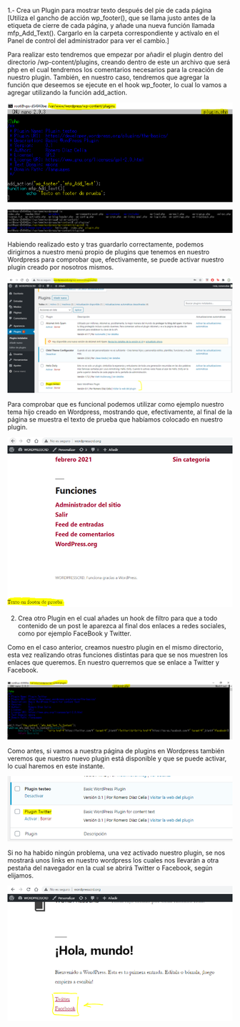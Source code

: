1.- Crea un Plugin para mostrar texto después del pie de cada página [Utiliza el gancho de acción wp_footer(), que se llama justo antes de la etiqueta </body> de cierre de cada página, y añade una nueva función llamada mfp_Add_Text(). Cargarlo en la carpeta correspondiente y actívalo en el Panel de control del administrador para ver el cambio.]

Para realizar esto tendremos que empezar por añadir el plugin dentro del directorio /wp-content/plugins, creando dentro de este un archivo que será php en el cual tendremos los comentarios necesarios para la creación de nuestro plugin. También, en nuestro caso, tendremos que agregar la función que deseemos se ejecute en el hook wp_footer, lo cual lo vamos a agregar utilizando la función add_action.

![](img/Captura-plugin-2.PNG)

![](img/Captura-plugin-1.PNG)

Habiendo realizado esto y tras guardarlo correctamente, podemos dirigirnos a nuestro menú propio de plugins que tenemos en nuestro Wordpress para comprobar que, efectivamente, se puede activar nuestro plugin creado por nosotros mismos.

![](img/Captura-plugin-3.PNG)

Para comprobar que es funcional podemos utilizar como ejemplo nuestro tema hijo creado en Wordpress, mostrando que, efectivamente, al final de la página se muestra el texto de prueba que habíamos colocado en nuestro plugin.

![](img/Captura-plugin-4.PNG)

2. Crea otro Plugin en el cual añades un hook de filtro para que a todo contenido de un post le aparezca al final dos enlaces a redes sociales, como por ejemplo FaceBook y Twitter.

Como en el caso anterior, creamos nuestro plugin en el mismo directorio, esta vez realizando otras funciones distintas para que se nos muestren los enlaces que queremos. En nuestro querremos que se enlace a Twitter y Facebook.

![](img/Captura-plugin-5.PNG)

Como antes, si vamos a nuestra página de plugins en Wordpress también veremos que nuestro nuevo plugin está disponible y que se puede activar, lo cual haremos en este instante.

![](img/Captura-plugin-6.PNG)

Si no ha habido ningún problema, una vez activado nuestro plugin, se nos mostrará unos links en nuestro wordpress los cuales nos llevarán a otra pestaña del navegador en la cual se abrirá Twitter o Facebook, según elijamos.

![](img/Captura-plugin-7.PNG)

